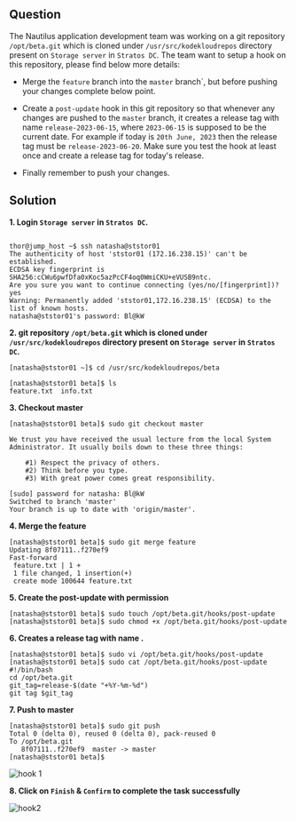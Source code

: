 

## Question

The Nautilus application development team was working on a git repository  `/opt/beta.git`  which is cloned under  `/usr/src/kodekloudrepos`  directory present on  `Storage server`  in  `Stratos DC`. The team want to setup a hook on this repository, please find below more details:  
  

  

-   Merge the  `feature`  branch into the  `master`  branch`, but before pushing your changes complete below point.  
      
    
-   Create a  `post-update`  hook in this git repository so that whenever any changes are pushed to the  `master`  branch, it creates a release tag with name  `release-2023-06-15`, where  `2023-06-15`  is supposed to be the current date. For example if today is  `20th June, 2023`  then the release tag must be  `release-2023-06-20`. Make sure you test the hook at least once and create a release tag for today's release.  
      
    
-   Finally remember to push your changes.


## Solution

**1. Login `Storage server`  in  `Stratos DC`.**
```

thor@jump_host ~$ ssh natasha@ststor01
The authenticity of host 'ststor01 (172.16.238.15)' can't be established.
ECDSA key fingerprint is SHA256:cCWu6pwfDfa0xKoc5azPcCF4oq0WmiCKU+eVUSB9ntc.
Are you sure you want to continue connecting (yes/no/[fingerprint])? yes
Warning: Permanently added 'ststor01,172.16.238.15' (ECDSA) to the list of known hosts.
natasha@ststor01's password: Bl@kW
```
**2. git repository  `/opt/beta.git`  which is cloned under  `/usr/src/kodekloudrepos`  directory present on  `Storage server`  in  `Stratos DC`.**
```
[natasha@ststor01 ~]$ cd /usr/src/kodekloudrepos/beta

[natasha@ststor01 beta]$ ls
feature.txt  info.txt
```
**3. Checkout master**
```
[natasha@ststor01 beta]$ sudo git checkout master

We trust you have received the usual lecture from the local System
Administrator. It usually boils down to these three things:

    #1) Respect the privacy of others.
    #2) Think before you type.
    #3) With great power comes great responsibility.

[sudo] password for natasha: Bl@kW
Switched to branch 'master'
Your branch is up to date with 'origin/master'.
```
**4. Merge the feature**
```
[natasha@ststor01 beta]$ sudo git merge feature
Updating 8f07111..f270ef9
Fast-forward
 feature.txt | 1 +
 1 file changed, 1 insertion(+)
 create mode 100644 feature.txt
 ```
 **5. Create the post-update with permission**
 ```
[natasha@ststor01 beta]$ sudo touch /opt/beta.git/hooks/post-update
[natasha@ststor01 beta]$ sudo chmod +x /opt/beta.git/hooks/post-update
```
**6. Creates a release tag with name .** 
```
[natasha@ststor01 beta]$ sudo vi /opt/beta.git/hooks/post-update
[natasha@ststor01 beta]$ sudo cat /opt/beta.git/hooks/post-update
#!/bin/bash
cd /opt/beta.git
git_tag=release-$(date "+%Y-%m-%d")
git tag $git_tag
```
**7. Push to master**
```
[natasha@ststor01 beta]$ sudo git push
Total 0 (delta 0), reused 0 (delta 0), pack-reused 0
To /opt/beta.git
   8f07111..f270ef9  master -> master
[natasha@ststor01 beta]$ 
```
![hook 1](https://github.com/dineshrajdhanapathyDD/kodekloud-Engineer_project/assets/52989362/b619ae8a-e162-43e5-bbac-a3fde56a6d9a)


**8. Click on `Finish` & `Confirm` to complete the task successfully**

![hook2](https://github.com/dineshrajdhanapathyDD/kodekloud-Engineer_project/assets/52989362/83aa4fa0-630f-497b-98c6-f42a9fdc8eff)